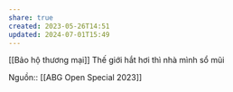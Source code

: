 ```yaml
---
share: true
created: 2023-05-26T14:51
updated: 2024-07-01T15:49
---
```

[[Bảo hộ thương mại]]
Thế giới hắt hơi thì nhà mình sổ mũi

Nguồn:: [[ABG Open Special 2023]]
